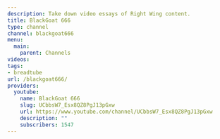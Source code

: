 ```yaml
---
description: Take down video essays of Right Wing content.
title: BlackGoat 666
type: channel
channel: blackgoat666
menu:
  main:
    parent: Channels
videos:
tags:
- breadtube
url: /blackgoat666/
providers:
  youtube:
    name: BlackGoat 666
    slug: UCbbsW7_Esx8QZ8PgJ13pGxw
    url: https://www.youtube.com/channel/UCbbsW7_Esx8QZ8PgJ13pGxw
    description: ""
    subscribers: 1547
---
```

